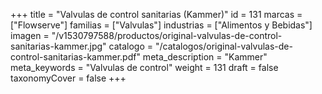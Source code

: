 +++
title = "Valvulas de control sanitarias (Kammer)"
id = 131
marcas = ["Flowserve"]
familias = ["Valvulas"]
industrias = ["Alimentos y Bebidas"]
imagen = "/v1530797588/productos/original-valvulas-de-control-sanitarias-kammer.jpg"
catalogo = "/catalogos/original-valvulas-de-control-sanitarias-kammer.pdf"
meta_description = "Kammer"
meta_keywords = "Valvulas de control"
weight = 131
draft = false
taxonomyCover = false
+++
